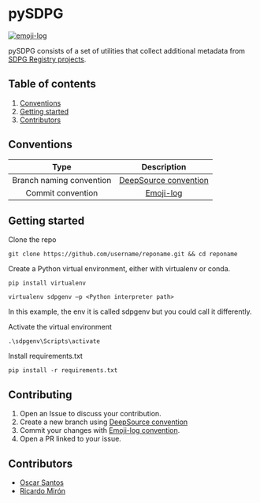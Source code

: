 # pySDPG

[![emoji-log](https://img.shields.io/badge/%F0%9F%9A%80-emoji%20log-gray.svg?colorA=3F3750&colorB=84799D&style=flat)](https://github.com/ahmadawais/Emoji-Log/)

pySDPG consists of a set of utilities that collect additional metadata from [SDPG Registry projects](https://digitalpublicgoods.net/digital-public-goods/).

## Table of contents

1. [Conventions](#conventions)
2. [Getting started](#getting-started)
3. [Contributors](#contributors)

## Conventions

Type             |  Description
:-------------------------:|:-------------------------:
Branch naming convention  |   [DeepSource convention](https://deepsource.io/blog/git-branch-naming-conventions/)
Commit convention         |   [Emoji-log](https://github.com/ahmadawais/Emoji-Log)

## Getting started

Clone the repo
```
git clone https://github.com/username/reponame.git && cd reponame
```

Create a Python virtual environment, either with virtualenv or conda.
```
pip install virtualenv
```
```
virtualenv sdpgenv –p <Python interpreter path>
```

In this example, the env it is called sdpgenv but you could call it differently.

Activate the virtual environment
```
.\sdpgenv\Scripts\activate
```

Install requirements.txt

```
pip install -r requirements.txt
```

## Contributing

1. Open an Issue to discuss your contribution.
2. Create a new branch using [DeepSource convention](https://deepsource.io/blog/git-branch-naming-conventions/)
3. Commit your changes with [Emoji-log convention](https://github.com/ahmadawais/Emoji-Log).
4. Open a PR linked to your issue. 

## Contributors

- [Oscar Santos](https://github.com/OscarSantosMu)
- [Ricardo Mirón](https://github.com/ricardomiron)